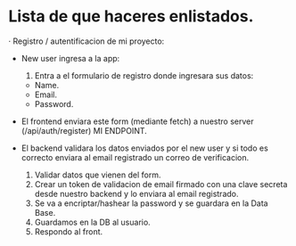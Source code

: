 # Lista de que haceres enlistados.

· Registro / autentificacion de mi proyecto:

- New user ingresa a la app: 
  1) Entra a el formulario de registro donde ingresara sus datos:
  * Name.
  * Email.
  * Password.

- El frontend enviara este form (mediante fetch) a nuestro server (/api/auth/register) MI ENDPOINT.

- El backend validara los datos enviados por el new user y si todo es correcto enviara al email registrado un correo de verificacion.
  1) Validar datos que vienen del form.
  2) Crear un token de validacion de email firmado con una clave secreta desde nuestro backend y lo enviara al email registrado.
  3) Se va a encriptar/hashear la password y se guardara en la Data Base.
  4) Guardamos en la DB al usuario.
  5) Respondo al front.

